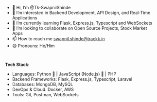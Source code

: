 - 👋 Hi, I’m @Tk-SwapnilShinde
- 👀 I’m interested in Backend Development, API Design, and Real-Time Applications
- 🌱 I’m currently learning Flask, Express.js, Typescript and WebSockets
- 💞️ I’m looking to collaborate on Open Source Projects, Stock Market Apps
- 📫 How to reach me swapnil.shinde@trackk.in
- 😄 Pronouns: He/Him

<br/>

<b>Tech Stack:</b>
- Languages: Python 🐍 | JavaScript (Node.js) 🚀 | PHP
- Backend Frameworks: Flask, Express.js, Typescript, Laravel
- Databases: MongoDB, MySQL
- DevOps & Cloud: Docker, AWS
- Tools: Git, Postman, WebSockets

<!---
Tk-SwapnilShinde/Tk-SwapnilShinde is a ✨ special ✨ repository because its `README.md` (this file) appears on your GitHub profile.
You can click the Preview link to take a look at your changes.
--->
